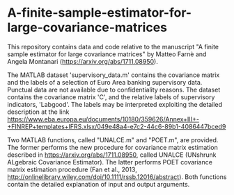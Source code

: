 # A-finite-sample-estimator-for-large-covariance-matrices
This repository contains data and code relative to the manuscript "A finite sample estimator for large covariance matrices" by Matteo Farnè and Angela Montanari (https://arxiv.org/abs/1711.08950). 

The MATLAB dataset 'supervisory_data.m' contains the covariance matrix and the labels of a selection of Euro Area banking supervisory data. Punctual data are not available due to confidentiality reasons. The dataset contains the covariance matrix 'C', and the relative labels of supervisory indicators, 'Labgood'. The labels may be interpreted exploiting the detailed description at the link https://www.eba.europa.eu/documents/10180/359626/Annex+III+-+FINREP+templates+IFRS.xlsx/049e48a4-e7c2-44c6-89b1-4086447bced9

Two MATLAB functions, called "UNALCE.m" and "POET.m", are provided. The former performs the new procedure for covariance matrix estimation described in https://arxiv.org/abs/1711.08950, called UNALCE (UNshrunk ALgebraic Covariance Estimator). The latter performs POET covariance matrix estimation procedure (Fan et al., 2013, http://onlinelibrary.wiley.com/doi/10.1111/rssb.12016/abstract). Both functions contain the detailed explanation of input and output arguments.
